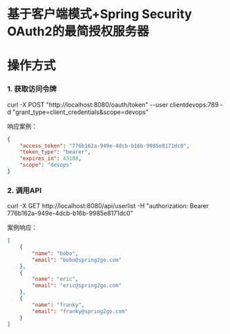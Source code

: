 基于客户端模式+Spring Security OAuth2的最简授权服务器
======

# 操作方式

### 1. 获取访问令牌

curl -X POST "http://localhost:8080/oauth/token" --user clientdevops:789 -d "grant_type=client_credentials&scope=devops"

响应案例：

```json
{
    "access_token": "776b162a-949e-4dcb-b16b-9985e8171dc0",
    "token_type": "bearer",
    "expires_in": 43188,
    "scope": "devops"
}
```

### 2. 调用API

curl -X GET http://localhost:8080/api/userlist -H "authorization: Bearer 776b162a-949e-4dcb-b16b-9985e8171dc0"

案例响应：

```json
[
    {
        "name": "bobo",
        "email": "bobo@spring2go.com"
    },
    {
        "name": "eric",
        "email": "eric@spring2go.com"
    },
    {
        "name": "franky",
        "email": "franky@spring2go.com"
    }
]
```
